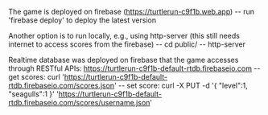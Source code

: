 The game is deployed on firebase (https://turtlerun-c9f1b.web.app)
-- run 'firebase deploy' to deploy the latest version

Another option is to run locally, e.g., using http-server (this still needs internet to access scores from the firebase)
-- cd public/
-- http-server

Realtime database was deployed on firebase that the game accesses through RESTful APIs: https://turtlerun-c9f1b-default-rtdb.firebaseio.com
-- get scores: curl 'https://turtlerun-c9f1b-default-rtdb.firebaseio.com/scores.json'
-- set score: curl -X PUT -d '{ "level":1, "seagulls":1 }' 'https://turtlerun-c9f1b-default-rtdb.firebaseio.com/scores/username.json'

